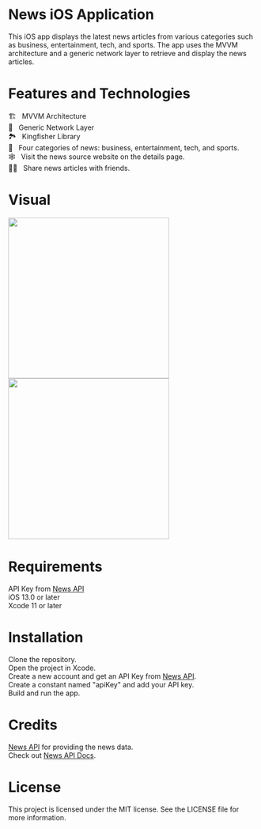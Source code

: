 # News iOS Application

This iOS app displays the latest news articles from various categories such as business, entertainment, tech, and sports. The app uses the MVVM architecture and a generic network layer to retrieve and display the news articles.

# Features and Technologies
🏗️&nbsp;&nbsp;&nbsp;MVVM Architecture\
📡&nbsp;&nbsp;&nbsp;Generic Network Layer\
🏞️&nbsp;&nbsp;&nbsp;Kingfisher Library\
📰&nbsp;&nbsp;&nbsp;Four categories of news: business, entertainment, tech, and sports.\
🕸️&nbsp;&nbsp;&nbsp;Visit the news source website on the details page.\
🙋‍♂️&nbsp;&nbsp;&nbsp;Share news articles with friends.

# Visual
<img src="https://github.com/burak-bilgen/News/blob/main/news.gif" width="325" />   <img src="https://github.com/burak-bilgen/News/blob/main/detail.gif" width="325" />

# Requirements
API Key from [News API](https://newsapi.org/)\
iOS 13.0 or later\
Xcode 11 or later

# Installation
Clone the repository.\
Open the project in Xcode.\
Create a new account and get an API Key from [News API](https://newsapi.org/register).\
Create a constant named "apiKey" and add your API key.\
Build and run the app.

# Credits
[News API](https://newsapi.org/) for providing the news data.\
Check out [News API Docs](https://newsapi.org/docs/).

# License
This project is licensed under the MIT license. See the LICENSE file for more information.
